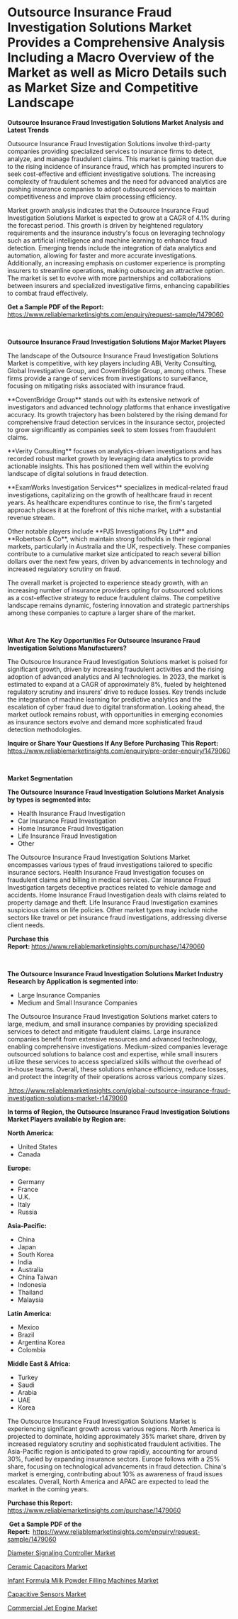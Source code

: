 <p><h1>Outsource Insurance Fraud Investigation Solutions Market Provides a Comprehensive Analysis Including a Macro Overview of the Market as well as Micro Details such as Market Size and Competitive Landscape</h1></p><p><strong>Outsource Insurance Fraud Investigation Solutions Market Analysis and Latest Trends</strong></p>
<p><p>Outsource Insurance Fraud Investigation Solutions involve third-party companies providing specialized services to insurance firms to detect, analyze, and manage fraudulent claims. This market is gaining traction due to the rising incidence of insurance fraud, which has prompted insurers to seek cost-effective and efficient investigative solutions. The increasing complexity of fraudulent schemes and the need for advanced analytics are pushing insurance companies to adopt outsourced services to maintain competitiveness and improve claim processing efficiency.</p><p>Market growth analysis indicates that the Outsource Insurance Fraud Investigation Solutions Market is expected to grow at a CAGR of 4.1% during the forecast period. This growth is driven by heightened regulatory requirements and the insurance industry's focus on leveraging technology such as artificial intelligence and machine learning to enhance fraud detection. Emerging trends include the integration of data analytics and automation, allowing for faster and more accurate investigations. Additionally, an increasing emphasis on customer experience is prompting insurers to streamline operations, making outsourcing an attractive option. The market is set to evolve with more partnerships and collaborations between insurers and specialized investigative firms, enhancing capabilities to combat fraud effectively.</p></p>
<p><strong>Get a Sample PDF of the Report:&nbsp;</strong> <a href="https://www.reliablemarketinsights.com/enquiry/request-sample/1479060?utm_campaign=1288&utm_medium=2&utm_source=Github&utm_content=ia&utm_term=28092024&utm_id=outsource-insurance-fraud-investigation-solutions">https://www.reliablemarketinsights.com/enquiry/request-sample/1479060</a></p>
<p>&nbsp;</p>
<p><strong>Outsource Insurance Fraud Investigation Solutions Major Market Players</strong></p>
<p><p>The landscape of the Outsource Insurance Fraud Investigation Solutions Market is competitive, with key players including ABi, Verity Consulting, Global Investigative Group, and CoventBridge Group, among others. These firms provide a range of services from investigations to surveillance, focusing on mitigating risks associated with insurance fraud.</p><p>**CoventBridge Group** stands out with its extensive network of investigators and advanced technology platforms that enhance investigative accuracy. Its growth trajectory has been bolstered by the rising demand for comprehensive fraud detection services in the insurance sector, projected to grow significantly as companies seek to stem losses from fraudulent claims.</p><p>**Verity Consulting** focuses on analytics-driven investigations and has recorded robust market growth by leveraging data analytics to provide actionable insights. This has positioned them well within the evolving landscape of digital solutions in fraud detection.</p><p>**ExamWorks Investigation Services** specializes in medical-related fraud investigations, capitalizing on the growth of healthcare fraud in recent years. As healthcare expenditures continue to rise, the firm's targeted approach places it at the forefront of this niche market, with a substantial revenue stream.</p><p>Other notable players include **PJS Investigations Pty Ltd** and **Robertson & Co**, which maintain strong footholds in their regional markets, particularly in Australia and the UK, respectively. These companies contribute to a cumulative market size anticipated to reach several billion dollars over the next few years, driven by advancements in technology and increased regulatory scrutiny on fraud.</p><p>The overall market is projected to experience steady growth, with an increasing number of insurance providers opting for outsourced solutions as a cost-effective strategy to reduce fraudulent claims. The competitive landscape remains dynamic, fostering innovation and strategic partnerships among these companies to capture a larger share of the market.</p></p>
<p>&nbsp;</p>
<p><strong>What Are The Key Opportunities For Outsource Insurance Fraud Investigation Solutions Manufacturers?</strong></p>
<p><p>The Outsource Insurance Fraud Investigation Solutions market is poised for significant growth, driven by increasing fraudulent activities and the rising adoption of advanced analytics and AI technologies. In 2023, the market is estimated to expand at a CAGR of approximately 8%, fueled by heightened regulatory scrutiny and insurers’ drive to reduce losses. Key trends include the integration of machine learning for predictive analytics and the escalation of cyber fraud due to digital transformation. Looking ahead, the market outlook remains robust, with opportunities in emerging economies as insurance sectors evolve and demand more sophisticated fraud detection methodologies.</p></p>
<p><strong>Inquire or Share Your Questions If Any Before Purchasing This Report:</strong> <a href="https://www.reliablemarketinsights.com/enquiry/pre-order-enquiry/1479060?utm_campaign=1288&utm_medium=2&utm_source=Github&utm_content=ia&utm_term=28092024&utm_id=outsource-insurance-fraud-investigation-solutions">https://www.reliablemarketinsights.com/enquiry/pre-order-enquiry/1479060</a></p>
<p>&nbsp;</p>
<p><strong>Market Segmentation</strong></p>
<p><strong>The Outsource Insurance Fraud Investigation Solutions Market Analysis by types is segmented into:</strong></p>
<p><ul><li>Health Insurance Fraud Investigation</li><li>Car Insurance Fraud Investigation</li><li>Home Insurance Fraud Investigation</li><li>Life Insurance Fraud Investigation</li><li>Other</li></ul></p>
<p><p>The Outsource Insurance Fraud Investigation Solutions Market encompasses various types of fraud investigations tailored to specific insurance sectors. Health Insurance Fraud Investigation focuses on fraudulent claims and billing in medical services. Car Insurance Fraud Investigation targets deceptive practices related to vehicle damage and accidents. Home Insurance Fraud Investigation deals with claims related to property damage and theft. Life Insurance Fraud Investigation examines suspicious claims on life policies. Other market types may include niche sectors like travel or pet insurance fraud investigations, addressing diverse client needs.</p></p>
<p><strong>Purchase this Report:&nbsp;</strong><a href="https://www.reliablemarketinsights.com/purchase/1479060?utm_campaign=1288&utm_medium=2&utm_source=Github&utm_content=ia&utm_term=28092024&utm_id=outsource-insurance-fraud-investigation-solutions">https://www.reliablemarketinsights.com/purchase/1479060</a></p>
<p>&nbsp;</p>
<p><strong>The Outsource Insurance Fraud Investigation Solutions Market Industry Research by Application is segmented into:</strong></p>
<p><ul><li>Large Insurance Companies</li><li>Medium and Small Insurance Companies</li></ul></p>
<p><p>The Outsource Insurance Fraud Investigation Solutions market caters to large, medium, and small insurance companies by providing specialized services to detect and mitigate fraudulent claims. Large insurance companies benefit from extensive resources and advanced technology, enabling comprehensive investigations. Medium-sized companies leverage outsourced solutions to balance cost and expertise, while small insurers utilize these services to access specialized skills without the overhead of in-house teams. Overall, these solutions enhance efficiency, reduce losses, and protect the integrity of their operations across various company sizes.</p></p>
<p><a href="https://www.reliablemarketinsights.com/global-outsource-insurance-fraud-investigation-solutions-market-r1479060?utm_campaign=1288&utm_medium=2&utm_source=Github&utm_content=ia&utm_term=28092024&utm_id=outsource-insurance-fraud-investigation-solutions">&nbsp;https://www.reliablemarketinsights.com/global-outsource-insurance-fraud-investigation-solutions-market-r1479060</a></p>
<p><strong>In terms of Region, the Outsource Insurance Fraud Investigation Solutions Market Players available by Region are:</strong></p>
<p>
    <p> <strong> North America: </strong>
        <ul>
            <li>United States</li>
            <li>Canada</li>
        </ul>
        </p> 
    <p> <strong> Europe: </strong>
        <ul>
            <li>Germany</li>
            <li>France</li>
            <li>U.K.</li>
            <li>Italy</li>
            <li>Russia</li>
        </ul>
        </p> 
    <p> <strong> Asia-Pacific: </strong>
        <ul>
            <li>China</li>
            <li>Japan</li>
            <li>South Korea</li>
            <li>India</li>
            <li>Australia</li>
            <li>China Taiwan</li>
            <li>Indonesia</li>
            <li>Thailand</li>
            <li>Malaysia</li>
        </ul>
        </p> 
    <p> <strong> Latin America: </strong>
        <ul>
            <li>Mexico</li>
            <li>Brazil</li>
            <li>Argentina Korea</li>
            <li>Colombia</li>
        </ul>
        </p> 
    <p> <strong> Middle East & Africa: </strong>
        <ul>
            <li>Turkey</li>
            <li>Saudi</li>
            <li>Arabia</li>
            <li>UAE</li>
            <li>Korea</li>
        </ul>
    </p>
    </p>
<p><p>The Outsource Insurance Fraud Investigation Solutions Market is experiencing significant growth across various regions. North America is projected to dominate, holding approximately 35% market share, driven by increased regulatory scrutiny and sophisticated fraudulent activities. The Asia-Pacific region is anticipated to grow rapidly, accounting for around 30%, fueled by expanding insurance sectors. Europe follows with a 25% share, focusing on technological advancements in fraud detection. China's market is emerging, contributing about 10% as awareness of fraud issues escalates. Overall, North America and APAC are expected to lead the market in the coming years.</p></p>
<p><strong>Purchase this Report: </strong><a href="https://www.reliablemarketinsights.com/purchase/1479060?utm_campaign=1288&utm_medium=2&utm_source=Github&utm_content=ia&utm_term=28092024&utm_id=outsource-insurance-fraud-investigation-solutions">https://www.reliablemarketinsights.com/purchase/1479060</a></p>
<p>&nbsp;<strong>Get a Sample PDF of the Report:&nbsp;&nbsp;</strong><a href="https://www.reliablemarketinsights.com/enquiry/request-sample/1479060?utm_campaign=1288&utm_medium=2&utm_source=Github&utm_content=ia&utm_term=28092024&utm_id=outsource-insurance-fraud-investigation-solutions">https://www.reliablemarketinsights.com/enquiry/request-sample/1479060</a></p>
<p><strong></strong></p>
<p><p><a href="https://www.linkedin.com/pulse/diameter-signaling-controller-market-trends-focusing-insight-s0ztf?utm_campaign=1288&utm_medium=2&utm_source=Github&utm_content=ia&utm_term=28092024&utm_id=outsource-insurance-fraud-investigation-solutions">Diameter Signaling Controller Market</a></p><p><a href="https://www.linkedin.com/pulse/global-ceramic-capacitors-market-trends-analysis-future-growth-bjrjf?utm_campaign=1288&utm_medium=2&utm_source=Github&utm_content=ia&utm_term=28092024&utm_id=outsource-insurance-fraud-investigation-solutions">Ceramic Capacitors Market</a></p><p><a href="https://issuu.com/reportprime-2/docs/infant-formula-milk-powder-filling-_5b721125522a67?utm_campaign=1288&utm_medium=2&utm_source=Github&utm_content=ia&utm_term=28092024&utm_id=outsource-insurance-fraud-investigation-solutions">Infant Formula Milk Powder Filling Machines Market</a></p><p><a href="https://www.linkedin.com/pulse/deep-dive-capacitive-sensors-market-itstrends-segmentation-competitive-bwuef?utm_campaign=1288&utm_medium=2&utm_source=Github&utm_content=ia&utm_term=28092024&utm_id=outsource-insurance-fraud-investigation-solutions">Capacitive Sensors Market</a></p><p><a href="https://issuu.com/reportprime-2/docs/commercial-jet-engine-market-size-2_e7b3a7230e9bdc?utm_campaign=1288&utm_medium=2&utm_source=Github&utm_content=ia&utm_term=28092024&utm_id=outsource-insurance-fraud-investigation-solutions">Commercial Jet Engine Market</a></p></p>